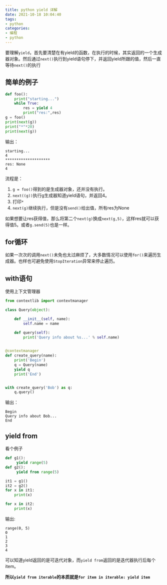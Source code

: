 ```yaml
---
title: python yield 详解
date: 2021-10-18 10:04:40
tags:
- python
categories:
- 编程
- python
---
```


要理解`yield`，首先要清楚在有yield的函数，在执行的时候，其实返回的一个生成器对象。然后通过`next()`执行到yield语句停下，并返回yield所跟的值，然后一直等待`next()`的执行

## 简单的例子

```py
def foo():
    print("starting...")
    while True:
        res = yield 4
        print("res:",res)
g = foo()
print(next(g))
print("*"*20)
print(next(g))
```

输出：

```
starting...
4
********************
res: None
4
```

流程是：
1. `g = foo()`得到的是生成器对象，还并没有执行。
2. `next((g))`执行g生成器知道yield语句，并返回4。
3. 打印`*`
4. `next(g)`继续执行，但是没有`send()`给出值，所有res为None

如果想要让res获得值，那么将第二个`next(g)`换成`next(g,5)`，这样res就可以获得值5。或者`g.send(5)`也是一样。

## for循环

如果一次次的调用`next()`未免也太过麻烦了，大多数情况可以使用`for()`来遍历生成器。也样也可避免使用`StopIteration`异常来停止遍历。


## with语句

使用上下文管理器

```py
from contextlib import contextmanager

class Query(object):

    def __init__(self, name):
        self.name = name

    def query(self):
        print('Query info about %s...' % self.name)
    

@contextmanager
def create_query(name):
    print('Begin')
    q = Query(name)
    yield q
    print('End')


with create_query('Bob') as q:
    q.query()
```

输出：

```
Begin
Query info about Bob...
End
```

## yield from

看个例子

```py
def g1():     
     yield range(5)
def g2():
     yield from range(5)

it1 = g1()
it2 = g2()
for x in it1:
    print(x)

for x in it2:
    print(x)
```

输出:

```
range(0, 5)
0
1
2
3
4
```

可以知道yield返回的是可迭代对象，而`yield from`返回的是迭代器执行后每个item。

**所以`yield from iterable`的本质就是`for item in iterable: yield item`**

